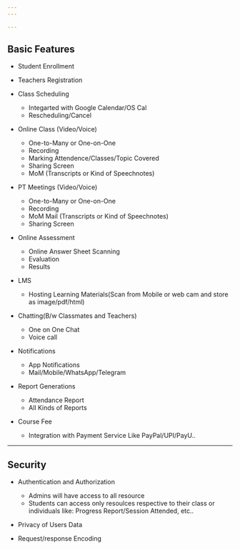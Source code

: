 ```yaml
---
---

---
```

## Basic Features

- Student Enrollment

- Teachers Registration

- Class Scheduling
	- Integarted with Google Calendar/OS Cal
	- Rescheduling/Cancel
    
- Online Class (Video/Voice) 
	- One-to-Many or One-on-One 
	- Recording
	- Marking Attendence/Classes/Topic Covered
	- Sharing Screen
    - MoM (Transcripts or Kind of Speechnotes)
    
- PT Meetings (Video/Voice)
	- One-to-Many or One-on-One
	- Recording
	- MoM Mail (Transcripts or Kind of Speechnotes)
	- Sharing Screen

- Online Assessment
	- Online Answer Sheet Scanning
	- Evaluation
	- Results

- LMS
	- Hosting Learning Materials(Scan from Mobile or web cam and store as image/pdf/html)

- Chatting(B/w Classmates and Teachers)
	- One on One Chat
	- Voice call

- Notifications
	- App Notifications
	- Mail/Mobile/WhatsApp/Telegram

- Report Generations
	- Attendance Report
	- All Kinds of Reports

- Course Fee
	- Integration with Payment Service Like PayPal/UPI/PayU..

------

## Security

- Authentication and Authorization
	- Admins will have access to all resource
	- Students can access only resoulces respective to their class or individuals like: Progress Report/Session Attended, etc..

- Privacy of Users Data

- Request/response Encoding
